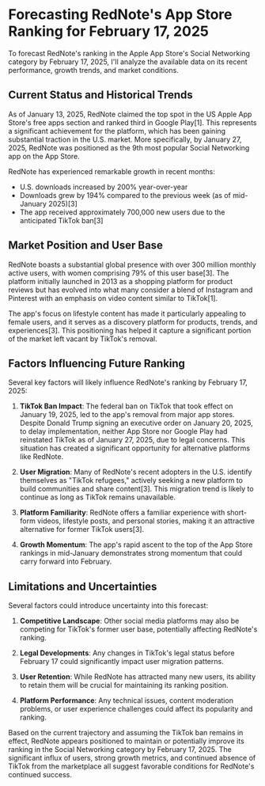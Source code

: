 # Forecasting RedNote's App Store Ranking for February 17, 2025

To forecast RedNote's ranking in the Apple App Store's Social Networking category by February 17, 2025, I'll analyze the available data on its recent performance, growth trends, and market conditions.

## Current Status and Historical Trends

As of January 13, 2025, RedNote claimed the top spot in the US Apple App Store's free apps section and ranked third in Google Play[1]. This represents a significant achievement for the platform, which has been gaining substantial traction in the U.S. market. More specifically, by January 27, 2025, RedNote was positioned as the 9th most popular Social Networking app on the App Store.

RedNote has experienced remarkable growth in recent months:
- U.S. downloads increased by 200% year-over-year
- Downloads grew by 194% compared to the previous week (as of mid-January 2025)[3]
- The app received approximately 700,000 new users due to the anticipated TikTok ban[3]

## Market Position and User Base

RedNote boasts a substantial global presence with over 300 million monthly active users, with women comprising 79% of this user base[3]. The platform initially launched in 2013 as a shopping platform for product reviews but has evolved into what many consider a blend of Instagram and Pinterest with an emphasis on video content similar to TikTok[1].

The app's focus on lifestyle content has made it particularly appealing to female users, and it serves as a discovery platform for products, trends, and experiences[3]. This positioning has helped it capture a significant portion of the market left vacant by TikTok's removal.

## Factors Influencing Future Ranking

Several key factors will likely influence RedNote's ranking by February 17, 2025:

1. **TikTok Ban Impact**: The federal ban on TikTok that took effect on January 19, 2025, led to the app's removal from major app stores. Despite Donald Trump signing an executive order on January 20, 2025, to delay implementation, neither App Store nor Google Play had reinstated TikTok as of January 27, 2025, due to legal concerns. This situation has created a significant opportunity for alternative platforms like RedNote.

2. **User Migration**: Many of RedNote's recent adopters in the U.S. identify themselves as "TikTok refugees," actively seeking a new platform to build communities and share content[3]. This migration trend is likely to continue as long as TikTok remains unavailable.

3. **Platform Familiarity**: RedNote offers a familiar experience with short-form videos, lifestyle posts, and personal stories, making it an attractive alternative for former TikTok users[3].

4. **Growth Momentum**: The app's rapid ascent to the top of the App Store rankings in mid-January demonstrates strong momentum that could carry forward into February.

## Limitations and Uncertainties

Several factors could introduce uncertainty into this forecast:

1. **Competitive Landscape**: Other social media platforms may also be competing for TikTok's former user base, potentially affecting RedNote's ranking.

2. **Legal Developments**: Any changes in TikTok's legal status before February 17 could significantly impact user migration patterns.

3. **User Retention**: While RedNote has attracted many new users, its ability to retain them will be crucial for maintaining its ranking position.

4. **Platform Performance**: Any technical issues, content moderation problems, or user experience challenges could affect its popularity and ranking.

Based on the current trajectory and assuming the TikTok ban remains in effect, RedNote appears positioned to maintain or potentially improve its ranking in the Social Networking category by February 17, 2025. The significant influx of users, strong growth metrics, and continued absence of TikTok from the marketplace all suggest favorable conditions for RedNote's continued success.